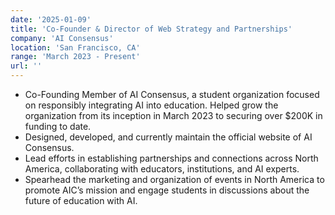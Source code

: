 ```yaml
---
date: '2025-01-09'
title: 'Co-Founder & Director of Web Strategy and Partnerships'
company: 'AI Consensus'
location: 'San Francisco, CA'
range: 'March 2023 - Present'
url: ''
---
```


- Co-Founding Member of AI Consensus, a student organization focused on responsibly integrating AI into education. Helped grow the organization from its inception in March 2023 to securing over $200K in funding to date.
- Designed, developed, and currently maintain the official website of AI Consensus.
- Lead efforts in establishing partnerships and connections across North America, collaborating with educators, institutions, and AI experts.
- Spearhead the marketing and organization of events in North America to promote AIC’s mission and engage students in discussions about the future of education with AI.

